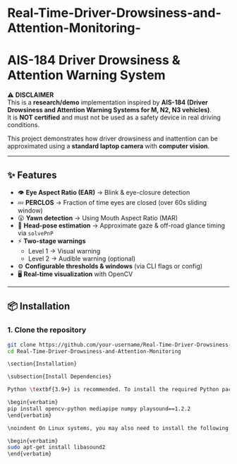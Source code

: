# Real-Time-Driver-Drowsiness-and-Attention-Monitoring-
# AIS-184 Driver Drowsiness & Attention Warning System

⚠️ **DISCLAIMER**  
This is a **research/demo** implementation inspired by **AIS-184 (Driver Drowsiness and Attention Warning Systems for M, N2, N3 vehicles)**.  
It is **NOT certified** and must not be used as a safety device in real driving conditions.  

This project demonstrates how driver drowsiness and inattention can be approximated using a **standard laptop camera** with **computer vision**.

---

## ✨ Features
- 👁️ **Eye Aspect Ratio (EAR)** → Blink & eye-closure detection  
- 💤 **PERCLOS** → Fraction of time eyes are closed (over 60s sliding window)  
- 😮 **Yawn detection** → Using Mouth Aspect Ratio (MAR)  
- 🎯 **Head-pose estimation** → Approximate gaze & off-road glance timing via `solvePnP`  
- ⚡ **Two-stage warnings**  
  - Level 1 → Visual warning  
  - Level 2 → Audible warning (optional)  
- ⚙️ **Configurable thresholds & windows** (via CLI flags or config)  
- 🖥️ **Real-time visualization** with OpenCV  

---

## 📦 Installation

### 1. Clone the repository
```bash
git clone https://github.com/your-username/Real-Time-Driver-Drowsiness-and-Attention-Monitoring.git
cd Real-Time-Driver-Drowsiness-and-Attention-Monitoring

\section{Installation}

\subsection{Install Dependencies}

Python \textbf{3.9+} is recommended. To install the required Python packages, run:

\begin{verbatim}
pip install opencv-python mediapipe numpy playsound==1.2.2
\end{verbatim}

\noindent On Linux systems, you may also need to install the following dependency:

\begin{verbatim}
sudo apt-get install libasound2
\end{verbatim}

